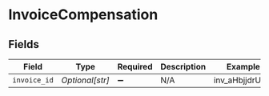 # InvoiceCompensation


## Fields

| Field              | Type               | Required           | Description        | Example            |
| ------------------ | ------------------ | ------------------ | ------------------ | ------------------ |
| `invoice_id`       | *Optional[str]*    | :heavy_minus_sign: | N/A                | inv_aHbjjdrUdm     |